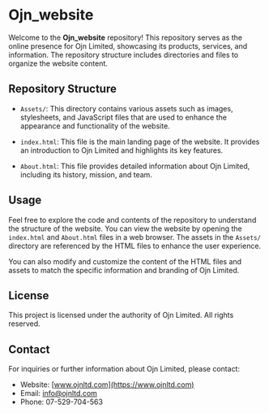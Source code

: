 # Ojn_website

Welcome to the **Ojn_website** repository! This repository serves as the online presence for Ojn Limited, showcasing its products, services, and information. The repository structure includes directories and files to organize the website content.

## Repository Structure

- `Assets/`: This directory contains various assets such as images, stylesheets, and JavaScript files that are used to enhance the appearance and functionality of the website.

- `index.html`: This file is the main landing page of the website. It provides an introduction to Ojn Limited and highlights its key features.

- `About.html`: This file provides detailed information about Ojn Limited, including its history, mission, and team.

## Usage

Feel free to explore the code and contents of the repository to understand the structure of the website. You can view the website by opening the `index.html` and `About.html` files in a web browser. The assets in the `Assets/` directory are referenced by the HTML files to enhance the user experience.

You can also modify and customize the content of the HTML files and assets to match the specific information and branding of Ojn Limited.

## License

This project is licensed under the authority of Ojn Limited. All rights reserved.

## Contact

For inquiries or further information about Ojn Limited, please contact:

- Website: [www.ojnltd.com](https://www.ojnltd.com)
- Email: info@ojnltd.com
- Phone: 07-529-704-563
